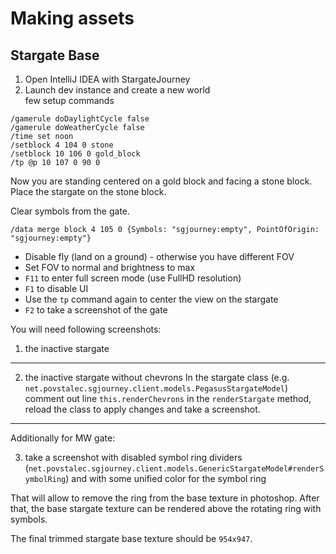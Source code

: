 # Making assets

## Stargate Base

1. Open IntelliJ IDEA with StargateJourney
2. Launch dev instance and create a new world  
   few setup commands

```
/gamerule doDaylightCycle false
/gamerule doWeatherCycle false
/time set noon
/setblock 4 104 0 stone
/setblock 10 106 0 gold_block
/tp @p 10 107 0 90 0
```

Now you are standing centered on a gold block and facing a stone block.
Place the stargate on the stone block.

Clear symbols from the gate.

```
/data merge block 4 105 0 {Symbols: "sgjourney:empty", PointOfOrigin: "sgjourney:empty"}
```

- Disable fly (land on a ground) - otherwise you have different FOV
- Set FOV to normal and brightness to max
- `F11` to enter full screen mode (use FullHD resolution)
- `F1` to disable UI
- Use the `tp` command again to center the view on the stargate
- `F2` to take a screenshot of the gate

You will need following screenshots:

1. the inactive stargate

-------------

2. the inactive stargate without chevrons
   In the stargate class (e.g. `net.povstalec.sgjourney.client.models.PegasusStargateModel`)
   comment out line `this.renderChevrons` in the `renderStargate` method,
   reload the class to apply changes and take a screenshot.

-------------

Additionally for MW gate:

3. take a screenshot with disabled symbol ring dividers
   (`net.povstalec.sgjourney.client.models.GenericStargateModel#renderSymbolRing`)
   and with some unified color for the symbol ring

That will allow to remove the ring from the base texture in photoshop.
After that, the base stargate texture can be rendered above the rotating ring with symbols.

The final trimmed stargate base texture should be `954x947`.